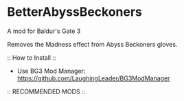 # BetterAbyssBeckoners
A mod for Baldur's Gate 3

Removes the Madness effect from Abyss Beckoners gloves.

:: How to Install ::
- Use BG3 Mod Manager: https://github.com/LaughingLeader/BG3ModManager


:: RECOMMENDED MODS :: 